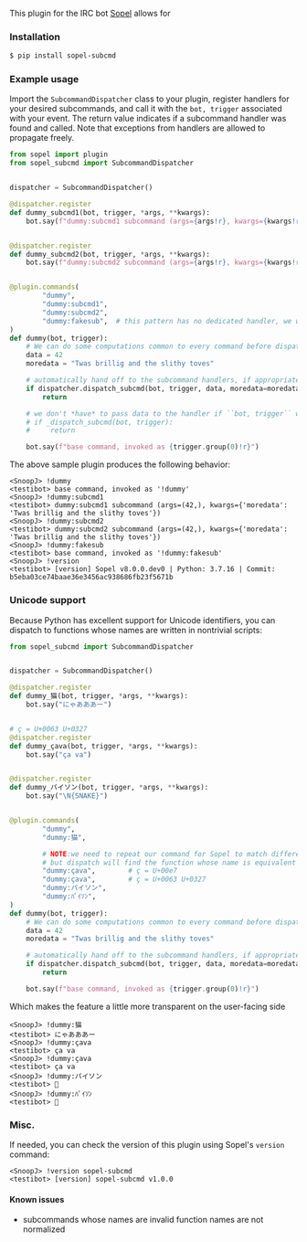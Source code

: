 This plugin for the IRC bot [Sopel](https://sopel.chat) allows for 

### Installation

```bash
$ pip install sopel-subcmd
```

### Example usage

Import the `SubcommandDispatcher` class to your plugin, register handlers
for your desired subcommands, and call it with the `bot, trigger` associated
with your event. The return value indicates if a subcommand handler was found
and called. Note that exceptions from handlers are allowed to propagate freely.

```python
from sopel import plugin
from sopel_subcmd import SubcommandDispatcher


dispatcher = SubcommandDispatcher()

@dispatcher.register
def dummy_subcmd1(bot, trigger, *args, **kwargs):
    bot.say(f"dummy:subcmd1 subcommand (args={args!r}, kwargs={kwargs!r})")


@dispatcher.register
def dummy_subcmd2(bot, trigger, *args, **kwargs):
    bot.say(f"dummy:subcmd2 subcommand (args={args!r}, kwargs={kwargs!r})")


@plugin.commands(
        "dummy",
        "dummy:subcmd1",
        "dummy:subcmd2",
        "dummy:fakesub",  # this pattern has no dedicated handler, we will use the base
)
def dummy(bot, trigger):
    # We can do some computations common to every command before dispatch, if appropriate
    data = 42
    moredata = "Twas brillig and the slithy toves"

    # automatically hand off to the subcommand handlers, if appropriate
    if dispatcher.dispatch_subcmd(bot, trigger, data, moredata=moredata):
        return

    # we don't *have* to pass data to the handler if ``bot, trigger`` would be enough
    # if _dispatch_subcmd(bot, trigger):
    #     return

    bot.say(f"base command, invoked as {trigger.group(0)!r}")
```

The above sample plugin produces the following behavior:

```
<SnoopJ> !dummy
<testibot> base command, invoked as '!dummy'
<SnoopJ> !dummy:subcmd1
<testibot> dummy:subcmd1 subcommand (args=(42,), kwargs={'moredata': 'Twas brillig and the slithy toves'})
<SnoopJ> !dummy:subcmd2
<testibot> dummy:subcmd2 subcommand (args=(42,), kwargs={'moredata': 'Twas brillig and the slithy toves'})
<SnoopJ> !dummy:fakesub
<testibot> base command, invoked as '!dummy:fakesub'
<SnoopJ> !version
<testibot> [version] Sopel v8.0.0.dev0 | Python: 3.7.16 | Commit: b5eba03ce74baae36e3456ac938686fb23f5671b
```

### Unicode support

Because Python has excellent support for Unicode identifiers, you can dispatch
to functions whose names are written in nontrivial scripts:

```python
from sopel_subcmd import SubcommandDispatcher


dispatcher = SubcommandDispatcher()

@dispatcher.register
def dummy_猫(bot, trigger, *args, **kwargs):
    bot.say("にゃあああー")


# ç = U+0063 U+0327
@dispatcher.register
def dummy_çava(bot, trigger, *args, **kwargs):
    bot.say("ça va")


@dispatcher.register
def dummy_パイソン(bot, trigger, *args, **kwargs):
    bot.say("\N{SNAKE}")


@plugin.commands(
        "dummy",
        "dummy:猫",

        # NOTE:we need to repeat our command for Sopel to match different codepoint sequences,
        # but dispatch will find the function whose name is equivalent under NFKC normalization (which Python uses)
        "dummy:çava",        # ç = U+00e7
        "dummy:çava",        # ç = U+0063 U+0327
        "dummy:パイソン",
        "dummy:ﾊﾟｲｿﾝ",
)
def dummy(bot, trigger):
    # We can do some computations common to every command before dispatch, if appropriate
    data = 42
    moredata = "Twas brillig and the slithy toves"

    # automatically hand off to the subcommand handlers, if appropriate
    if dispatcher.dispatch_subcmd(bot, trigger, data, moredata=moredata):
        return

    bot.say(f"base command, invoked as {trigger.group(0)!r}")
```

Which makes the feature a little more transparent on the user-facing side

```
<SnoopJ> !dummy:猫
<testibot> にゃあああー
<SnoopJ> !dummy:çava
<testibot> ça va
<SnoopJ> !dummy:çava
<testibot> ça va
<SnoopJ> !dummy:パイソン
<testibot> 🐍
<SnoopJ> !dummy:ﾊﾟｲｿﾝ
<testibot> 🐍
```

### Misc.

If needed, you can check the version of this plugin using Sopel's `version` command:

```
<SnoopJ> !version sopel-subcmd
<testibot> [version] sopel-subcmd v1.0.0
```

#### Known issues

* subcommands whose names are invalid function names are not normalized
